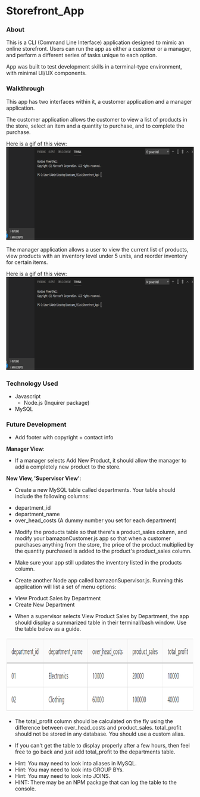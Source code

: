# Storefront_App

### About

This is a CLI (Command Line Interface) application designed to mimic an online storefront. Users can run the app as either a customer or a manager, and perform a different series of tasks unique to each option. 

App was built to test development skills in a terminal-type environment, with minimal UI/UX components.  

### Walkthrough

This app has two interfaces within it, a customer application and a manager application. 

The customer application allows the customer to view a list of products in the store, select an item and a quantity to purchase, and to complete the purchase. 

Here is a gif of this view:
<br>
<img src="/assets/storefront_gif_1.gif" width="600" height="250"/>


The manager application allows a user to view the current list of products, view products with an inventory level under 5 units, and reorder inventory for certain items. 

Here is a gif of this view:
<br>
<img src="/assets/storefront_gif_2.gif" width="600" height="250"/>


### Technology Used
* Javascript
  * Node.js (Inquirer package)
* MySQL


### Future Development

* Add footer with copyright + contact info

__Manager View__: 
* If a manager selects Add New Product, it should allow the manager to add a completely new product to the store.

__New View, 'Supervisor View'__:
* Create a new MySQL table called departments. Your table should include the following columns:
 - department_id
 - department_name
 - over_head_costs (A dummy number you set for each department)

* Modify the products table so that there's a product_sales column, and modify your bamazonCustomer.js app so that when a customer purchases anything from the store, the price of the product multiplied by the quantity purchased is added to the product's product_sales column.

* Make sure your app still updates the inventory listed in the products column.

* Create another Node app called bamazonSupervisor.js. Running this application will list a set of menu options:
 - View Product Sales by Department
 - Create New Department

* When a supervisor selects View Product Sales by Department, the app should display a summarized table in their terminal/bash window. Use the table below as a guide.

<img src="/assets/future_dev.PNG" width="600" height="200"/>

* The total_profit column should be calculated on the fly using the difference between over_head_costs and product_sales. total_profit should not be stored in any database. You should use a custom alias.

* If you can't get the table to display properly after a few hours, then feel free to go back and just add total_profit to the departments table.

 - Hint: You may need to look into aliases in MySQL.
 - Hint: You may need to look into GROUP BYs.
 - Hint: You may need to look into JOINS.
 - HINT: There may be an NPM package that can log the table to the console.




